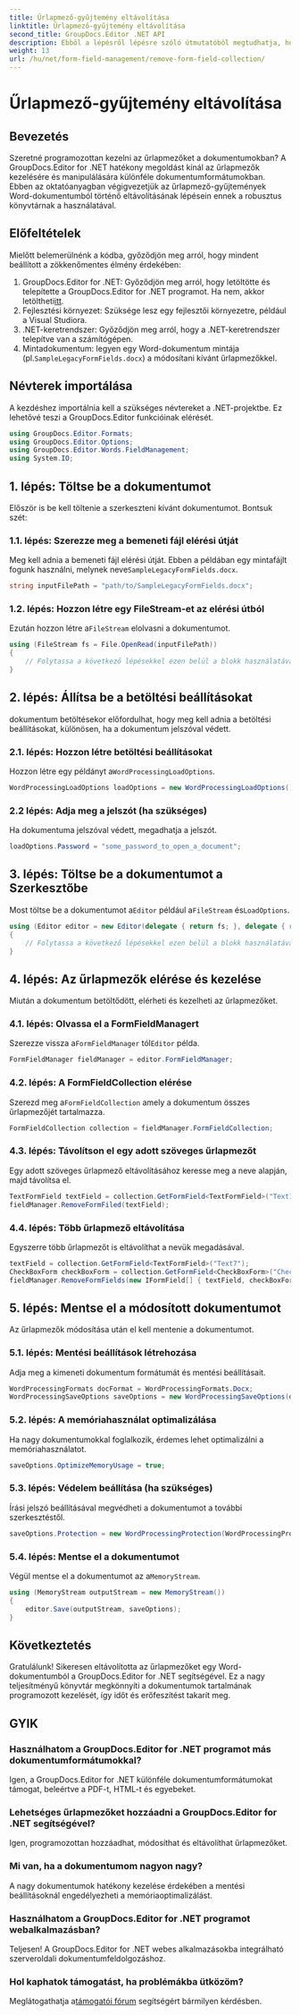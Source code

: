 ```yaml
---
title: Űrlapmező-gyűjtemény eltávolítása
linktitle: Űrlapmező-gyűjtemény eltávolítása
second_title: GroupDocs.Editor .NET API
description: Ebből a lépésről lépésre szóló útmutatóból megtudhatja, hogyan távolíthat el űrlapmezőket Word-dokumentumokból a GroupDocs.Editor for .NET segítségével. Ideális fejlesztőknek.
weight: 13
url: /hu/net/form-field-management/remove-form-field-collection/
---
```


# Űrlapmező-gyűjtemény eltávolítása

## Bevezetés
Szeretné programozottan kezelni az űrlapmezőket a dokumentumokban? A GroupDocs.Editor for .NET hatékony megoldást kínál az űrlapmezők kezelésére és manipulálására különféle dokumentumformátumokban. Ebben az oktatóanyagban végigvezetjük az űrlapmező-gyűjtemények Word-dokumentumból történő eltávolításának lépésein ennek a robusztus könyvtárnak a használatával. 
## Előfeltételek
Mielőtt belemerülnénk a kódba, győződjön meg arról, hogy mindent beállított a zökkenőmentes élmény érdekében:
1. GroupDocs.Editor for .NET: Győződjön meg arról, hogy letöltötte és telepítette a GroupDocs.Editor for .NET programot. Ha nem, akkor letöltheti[itt](https://releases.groupdocs.com/editor/net/).
2. Fejlesztési környezet: Szüksége lesz egy fejlesztői környezetre, például a Visual Studiora.
3. .NET-keretrendszer: Győződjön meg arról, hogy a .NET-keretrendszer telepítve van a számítógépen.
4.  Mintadokumentum: legyen egy Word-dokumentum mintája (pl.`SampleLegacyFormFields.docx`) a módosítani kívánt űrlapmezőkkel.

## Névterek importálása
A kezdéshez importálnia kell a szükséges névtereket a .NET-projektbe. Ez lehetővé teszi a GroupDocs.Editor funkcióinak elérését.
```csharp
using GroupDocs.Editor.Formats;
using GroupDocs.Editor.Options;
using GroupDocs.Editor.Words.FieldManagement;
using System.IO;
```
## 1. lépés: Töltse be a dokumentumot
Először is be kell töltenie a szerkeszteni kívánt dokumentumot. Bontsuk szét:
### 1.1. lépés: Szerezze meg a bemeneti fájl elérési útját
 Meg kell adnia a bemeneti fájl elérési útját. Ebben a példában egy mintafájlt fogunk használni, melynek neve`SampleLegacyFormFields.docx`.
```csharp
string inputFilePath = "path/to/SampleLegacyFormFields.docx";
```
### 1.2. lépés: Hozzon létre egy FileStream-et az elérési útból
 Ezután hozzon létre a`FileStream` elolvasni a dokumentumot.
```csharp
using (FileStream fs = File.OpenRead(inputFilePath))
{
    // Folytassa a következő lépésekkel ezen belül a blokk használatával.
}
```
## 2. lépés: Állítsa be a betöltési beállításokat
dokumentum betöltésekor előfordulhat, hogy meg kell adnia a betöltési beállításokat, különösen, ha a dokumentum jelszóval védett.
### 2.1. lépés: Hozzon létre betöltési beállításokat
 Hozzon létre egy példányt a`WordProcessingLoadOptions`.
```csharp
WordProcessingLoadOptions loadOptions = new WordProcessingLoadOptions();
```
### 2.2 lépés: Adja meg a jelszót (ha szükséges)
Ha dokumentuma jelszóval védett, megadhatja a jelszót.
```csharp
loadOptions.Password = "some_password_to_open_a_document";
```
## 3. lépés: Töltse be a dokumentumot a Szerkesztőbe
 Most töltse be a dokumentumot a`Editor` például a`FileStream` és`LoadOptions`.
```csharp
using (Editor editor = new Editor(delegate { return fs; }, delegate { return loadOptions; }))
{
    // Folytassa a következő lépésekkel ezen belül a blokk használatával.
}
```
## 4. lépés: Az űrlapmezők elérése és kezelése
Miután a dokumentum betöltődött, elérheti és kezelheti az űrlapmezőket.
### 4.1. lépés: Olvassa el a FormFieldManagert
 Szerezze vissza a`FormFieldManager` tól`Editor` példa.
```csharp
FormFieldManager fieldManager = editor.FormFieldManager;
```
### 4.2. lépés: A FormFieldCollection elérése
 Szerezd meg a`FormFieldCollection` amely a dokumentum összes űrlapmezőjét tartalmazza.
```csharp
FormFieldCollection collection = fieldManager.FormFieldCollection;
```
### 4.3. lépés: Távolítson el egy adott szöveges űrlapmezőt
Egy adott szöveges űrlapmező eltávolításához keresse meg a neve alapján, majd távolítsa el.
```csharp
TextFormField textField = collection.GetFormField<TextFormField>("Text1");
fieldManager.RemoveFormFiled(textField);
```
### 4.4. lépés: Több űrlapmező eltávolítása
Egyszerre több űrlapmezőt is eltávolíthat a nevük megadásával.
```csharp
textField = collection.GetFormField<TextFormField>("Text7");
CheckBoxForm checkBoxForm = collection.GetFormField<CheckBoxForm>("Check2");
fieldManager.RemoveFormFields(new IFormField[] { textField, checkBoxForm });
```
## 5. lépés: Mentse el a módosított dokumentumot
Az űrlapmezők módosítása után el kell mentenie a dokumentumot.
### 5.1. lépés: Mentési beállítások létrehozása
Adja meg a kimeneti dokumentum formátumát és mentési beállításait.
```csharp
WordProcessingFormats docFormat = WordProcessingFormats.Docx;
WordProcessingSaveOptions saveOptions = new WordProcessingSaveOptions(docFormat);
```
### 5.2. lépés: A memóriahasználat optimalizálása
Ha nagy dokumentumokkal foglalkozik, érdemes lehet optimalizálni a memóriahasználatot.
```csharp
saveOptions.OptimizeMemoryUsage = true;
```
### 5.3. lépés: Védelem beállítása (ha szükséges)
Írási jelszó beállításával megvédheti a dokumentumot a további szerkesztéstől.
```csharp
saveOptions.Protection = new WordProcessingProtection(WordProcessingProtectionType.AllowOnlyFormFields, "write_password");
```
### 5.4. lépés: Mentse el a dokumentumot
 Végül mentse el a dokumentumot az a`MemoryStream`.
```csharp
using (MemoryStream outputStream = new MemoryStream())
{
    editor.Save(outputStream, saveOptions);
}
```

## Következtetés
Gratulálunk! Sikeresen eltávolította az űrlapmezőket egy Word-dokumentumból a GroupDocs.Editor for .NET segítségével. Ez a nagy teljesítményű könyvtár megkönnyíti a dokumentumok tartalmának programozott kezelését, így időt és erőfeszítést takarít meg.
## GYIK
### Használhatom a GroupDocs.Editor for .NET programot más dokumentumformátumokkal?
Igen, a GroupDocs.Editor for .NET különféle dokumentumformátumokat támogat, beleértve a PDF-t, HTML-t és egyebeket.
### Lehetséges űrlapmezőket hozzáadni a GroupDocs.Editor for .NET segítségével?
Igen, programozottan hozzáadhat, módosíthat és eltávolíthat űrlapmezőket.
### Mi van, ha a dokumentumom nagyon nagy?
A nagy dokumentumok hatékony kezelése érdekében a mentési beállításoknál engedélyezheti a memóriaoptimalizálást.
### Használhatom a GroupDocs.Editor for .NET programot webalkalmazásban?
Teljesen! A GroupDocs.Editor for .NET webes alkalmazásokba integrálható szerveroldali dokumentumfeldolgozáshoz.
### Hol kaphatok támogatást, ha problémákba ütközöm?
 Meglátogathatja a[támogatói fórum](https://forum.groupdocs.com/c/editor/20) segítségért bármilyen kérdésben.